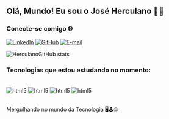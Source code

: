 
## Olá, Mundo! Eu sou o José Herculano ✌🏼

### Conecte-se comigo 🌐
[![LinkedIn](https://img.shields.io/badge/LinkedIn-0077B5?style=for-the-badge&logo=linkedin&logoColor=white)](https://www.linkedin.com/in/jos%C3%A9-herculano-0661b1173/)
[![GitHub](https://img.shields.io/badge/GitHub-100000?style=for-the-badge&logo=github&logoColor=white)](https://github.com/HerculanoNetosilva)
[![E-mail](https://img.shields.io/badge/-Email-000?style=for-the-badge&logo=microsoft-outlook&logoColor=007BFF)](mailto:neto.da.silva@outlook.com)

![HerculanoGitHub stats](https://github-readme-stats.vercel.app/api?username=HerculanoNetosilva&show_icons=true&theme=dracula)

### Tecnologias que estou estudando no momento:

<div style="display: inline_block"><br/>
<img align="center" alt="html5" src="https://img.shields.io/badge/Java-ED8B00?style=for-the-badge&logo=openjdk&logoColor=white" > 
<img align="center" alt="html5" src="https://img.shields.io/badge/GitHub-100000?style=for-the-badge&logo=github&logoColor=white" > 
<img align="center" alt="html5" src="https://img.shields.io/badge/GIT-E44C30?style=for-the-badge&logo=git&logoColor=white" > 
<img align="center" alt="html5" src="https://img.shields.io/badge/Markdown-000000?style=for-the-badge&logo=markdown&logoColor=white" >
</div><br/>



Mergulhando no mundo da Tecnologia 🖥️🕹️🤓




